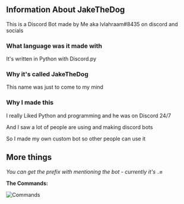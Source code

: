 ## Information About JakeTheDog
This is a Discord Bot made by Me aka lvlahraam#8435 on discord and socials

### What language was it made with
It's written in Python with Discord.py

### Why it's called JakeTheDog
This name was just to come to my mind

### Why I made this
I really Liked Python and programming and he was on Discord 24/7

And I saw a lot of people are using and making discord bots

So I made my own custom bot so other people can use it

## More things
*You can get the prefix with mentioning the bot - currently it's `.m`*

**The Commands:**

![Commands](https://cdn.discordapp.com/attachments/381963689470984203/894143125495361586/unknown.png)
